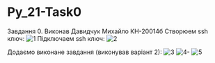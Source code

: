 # Py_21-Task0
Завдання 0. Виконав Давидчук Михайло КН-20014б
Створюем ssh ключ: 
![1](https://user-images.githubusercontent.com/85671565/121819989-df658600-cc98-11eb-9f67-5c820732f693.png)
Підключаем ssh ключ:
![2](https://user-images.githubusercontent.com/85671565/121819992-e096b300-cc98-11eb-8d29-ff19c85c8cf9.PNG)

Додаємо виконане завдання (виконував варіант 2):
![3](https://user-images.githubusercontent.com/85671565/121819972-c65cd500-cc98-11eb-9d77-f98ded73a237.PNG)
![4-](https://user-images.githubusercontent.com/85671565/121819975-ca88f280-cc98-11eb-9da7-da7ee2a25d72.png)
![5](https://user-images.githubusercontent.com/85671565/121819976-cc52b600-cc98-11eb-8fe1-8b5622783220.PNG)
